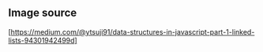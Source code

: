 ## Image source

[https://medium.com/@ytsuji91/data-structures-in-javascript-part-1-linked-lists-94301942499d]